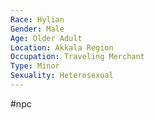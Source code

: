 ```yaml
---
Race: Hylian
Gender: Male
Age: Older Adult
Location: Akkala Region
Occupation: Traveling Merchant
Type: Minor
Sexuality: Heterosexual
---
```

 #npc 

